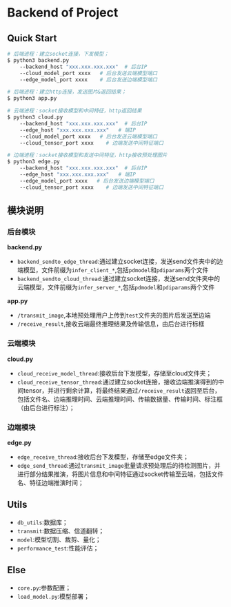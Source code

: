 # Backend of Project

## Quick Start
```bash
# 后端进程：建立socket连接，下发模型；
$ python3 backend.py
    --backend_host "xxx.xxx.xxx.xxx"  # 后台IP
    --cloud_model_port xxxx   # 后台发送云端模型端口
    --edge_model_port xxxx    # 后台发送边端模型端口

# 后端进程：建立http连接，发送图片&返回结果；
$ python3 app.py

# 云端进程：socket接收模型和中间特征，http返回结果
$ python3 cloud.py 
    --backend_host "xxx.xxx.xxx.xxx"  # 后台IP
    --edge_host "xxx.xxx.xxx.xxx"   # 端IP
    --cloud_model_port xxxx   # 后台发送云端模型端口
    --cloud_tensor_port xxxx    # 边端发送中间特征端口

# 边端进程：socket接收模型和发送中间特征，http接收预处理图片
$ python3 edge.py 
    --backend_host "xxx.xxx.xxx.xxx"  # 后台IP
    --edge_host "xxx.xxx.xxx.xxx"   # 端IP
    --edge_model_port xxxx   # 后台发送边端模型端口
    --cloud_tensor_port xxxx    # 边端发送中间特征端口
```

## 模块说明

### 后台模块 
**backend.py**
- `backend_sendto_edge_thread`:通过建立socket连接，发送send文件夹中的边端模型，文件前缀为`infer_client_*`,包括`pdmodel`和`pdiparams`两个文件
- `backend_sendto_cloud_thread`:通过建立socket连接，发送send文件夹中的云端模型，文件前缀为`infer_server_*`,包括`pdmodel`和`pdiparams`两个文件

**app.py**
- `/transmit_image`,本地预处理用户上传到`test`文件夹的图片后发送至边端
- `/receive_result`,接收云端最终推理结果及传输信息，由后台进行标框

### 云端模块 
**cloud.py**
- `cloud_receive_model_thread`:接收后台下发模型，存储至cloud文件夹；
- `cloud_receive_tensor_thread`:通过建立socket连接，接收边端推演得到的中间tensor，并进行剩余计算，将最终结果通过`/receive_result`返回至后台，包括文件名、边端推理时间、云端推理时间、传输数据量、传输时间、标注框（由后台进行标注）；

### 边端模块 
**edge.py**
- `edge_receive_thread`:接收后台下发模型，存储至edge文件夹；
- `edge_send_thread`:通过`transmit_image`批量请求预处理后的待检测图片，并进行部分结果推演，将图片信息和中间特征通过socket传输至云端，包括文件名、特征边端推演时间；

## Utils
- `db_utils`:数据库；
- `transmit`:数据压缩、信道翻转；
- `model`:模型切割、裁剪、量化；
- `performance_test`:性能评估；

## Else
- `core.py`:参数配置；
- `load_model.py`:模型部署；